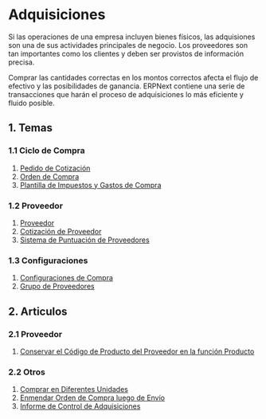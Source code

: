 <!-- add-breadcrumbs -->
# Adquisiciones

Si las operaciones de una empresa incluyen bienes físicos, las adquisiones son una de sus actividades 
principales de negocio. Los proveedores son tan importantes como los clientes y deben ser
provistos de información precisa.

Comprar las cantidades correctas en los montos correctos afecta el flujo de efectivo y 
las posibilidades de ganancia. ERPNext contiene una serie de transacciones que harán el proceso de adquisiciones 
lo más eficiente y fluido posible.

## 1. Temas
### 1.1 Ciclo de Compra
1. [Pedido de Cotización](/docs/user/manual/en/buying/request-for-quotation)
1. [Orden de Compra](/docs/user/manual/en/buying/purchase-order)
1. [Plantilla de Impuestos y Gastos de Compra](/docs/user/manual/en/buying/purchase-taxes-and-charges-template)

### 1.2 Proveedor
1. [Proveedor](/docs/user/manual/en/buying/supplier)
1. [Cotización de Proveedor](/docs/user/manual/en/buying/supplier-quotation)
1. [Sistema de Puntuación de Proveedores](/docs/user/manual/en/buying/supplier-scorecard)

### 1.3 Configuraciones
1. [Configuraciones de Compra](/docs/user/manual/en/buying/buying-settings)
1. [Grupo de Proveedores](/docs/user/manual/en/buying/supplier-group)

## 2. Articulos
### 2.1 Proveedor
1. [Conservar el Código de Producto del Proveedor en la función Producto ](/docs/user/manual/en/buying/articles/maintaining-suppliers-part-no-in-item)

### 2.2 Otros
1. [Comprar en Diferentes Unidades](/docs/user/manual/en/buying/articles/purchasing-in-different-unit)
1. [Enmendar Orden de Compra luego de Envío](/docs/user/manual/en/buying/articles/amending-purchase-order-after-submit)
1. [Informe de Control de Adquisiciones ](/docs/user/manual/en/buying/articles/procurement-tracker-report)
